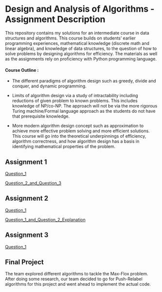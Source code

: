 # Design and Analysis of Algorithms - Assignment Description

This repository contains my solutions for an intermediate course in data structures and algorithms. This course builds on students’ earlier programming experiences, mathematical knowledge (discrete math and linear algebra), and knowledge of data structures, to the question of how to solve problems by designing algorithms for efficiency.  The materials as well as the assignments rely on proficiency with Python programming language. 

#### Course Outline :

- The different paradigms of algorithm design such as greedy, divide and conquer, and dynamic programming.

- Limits of algorithm design via a study of intractability including reductions of given problem to known problems. This includes knowledge of NP/co-NP. The approach will not be via the more rigorous Turing machine/Formal language approach as the students do not have that prerequisite knowledge.

- More modern algorithm design concept such as approximation to achieve more effective problem solving and more efficient solutions. 
This course will go into the theoretical underpinnings of efficiency, algorithm correctness, and how algorithm design has a basis in identifying mathematical properties of the problem.    

## Assignment 1
[Question_1](https://github.com/cskang0121/design-and-analysis-of-algorithms/tree/main/assignment_1/q1)

[Question_2_and_Question_3](https://github.com/cskang0121/design-and-analysis-of-algorithms/tree/main/assignment_1/q2q3)

## Assignment 2
[Question_1](https://github.com/cskang0121/design-and-analysis-of-algorithms/blob/main/assignment_2/q1.py)

[Question_1_and_Question_2_Explanation](https://github.com/cskang0121/design-and-analysis-of-algorithms/blob/main/assignment_2/KANG%20CHIN%20SHEN_Assignment%202%20CS202%20q1q2.pdf)

## Assignment 3
[Question_1](https://github.com/cskang0121/design-and-analysis-of-algorithms/tree/main/assignment_3/q1)

## Final Project

The team explored different algorithms to tackle the Max-Flox problem. After doing some research, our team decided to go for Push-Relabel algorithms for this project and went ahead to implement the actual code.
